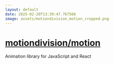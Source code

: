 ```yaml
---
layout: default
date: 2025-02-20T13:39:47.767566
image: assets/motiondivision_motion_cropped.png
---
```


# [motiondivision/motion](https://github.com/motiondivision/motion)

Animation library for JavaScript and React
